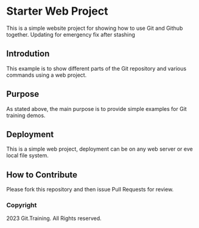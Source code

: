 # Starter Web Project

This is a simple website project for showing how to use Git and Github 
together. Updating for emergency fix after stashing

## Introdution

This example is to show different parts of the Git repository and various
commands using a web project.

## Purpose

As stated above, the main purpose is to provide simple examples for Git 
training demos. 

## Deployment

This is a simple web project, deployment can be on any web
server or eve local file system.

## How to Contribute

Please fork this repository and then issue Pull Requests for review.

### Copyright

2023 Git.Training. All Rights reserved.
